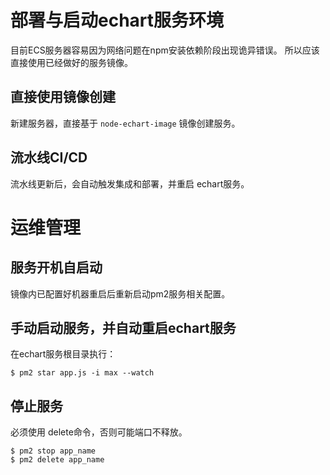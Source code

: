 # 部署与启动echart服务环境

目前ECS服务器容易因为网络问题在npm安装依赖阶段出现诡异错误。
所以应该直接使用已经做好的服务镜像。

## 直接使用镜像创建

新建服务器，直接基于 `node-echart-image` 镜像创建服务。

## 流水线CI/CD

流水线更新后，会自动触发集成和部署，并重启 echart服务。

# 运维管理

## 服务开机自启动
镜像内已配置好机器重启后重新启动pm2服务相关配置。

## 手动启动服务，并自动重启echart服务

在echart服务根目录执行：

```
$ pm2 star app.js -i max --watch
```

## 停止服务
必须使用 delete命令，否则可能端口不释放。
```
$ pm2 stop app_name
$ pm2 delete app_name
```